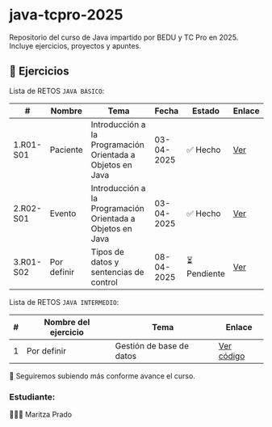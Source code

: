 # java-tcpro-2025
Repositorio del curso de Java impartido por BEDU y TC Pro en 2025. Incluye ejercicios, proyectos y apuntes.

## 📂 Ejercicios

Lista de RETOS `JAVA BÁSICO`:

| # | Nombre | Tema | Fecha | Estado | Enlace |
|---|--------|------|--------|--------|--------|
| 1.R01-S01 | Paciente | Introducción a la Programación Orientada a Objetos en Java | 03-04-2025 | ✅ Hecho | [Ver](retos/reto-01S1) |
| 2.R02-S01 | Evento | Introducción a la Programación Orientada a Objetos en Java | 03-04-2025 | ✅ Hecho | [Ver](retos/reto-02S1) |
| 3.R01-S02 | Por definir | Tipos de datos y sentencias de control | 08-04-2025 | ⏳ Pendiente | [Ver](ejercicios/condicionales.java) |



Lista de RETOS `JAVA INTERMEDIO`:

| # | Nombre del ejercicio | Tema | Enlace |
|---|-----------------------|------|--------|
| 1 | Por definir            | Gestión de base de datos| [Ver código]() |




🚀 Seguiremos subiendo más conforme avance el curso.


### Estudiante:
👩🏻‍💻 Maritza Prado
